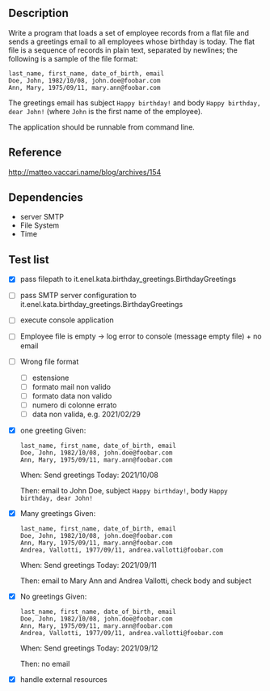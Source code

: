 ## Description
Write a program that loads a set of employee records from a flat file and sends a greetings email to all employees whose birthday is today.
The flat file is a sequence of records in plain text, separated by newlines; the following is a sample of the file format:
```
last_name, first_name, date_of_birth, email
Doe, John, 1982/10/08, john.doe@foobar.com
Ann, Mary, 1975/09/11, mary.ann@foobar.com
```
The greetings email has subject `Happy birthday!` and body `Happy birthday, dear John!` (where `John` is the first name of the employee).

The application should be runnable from command line.

## Reference
http://matteo.vaccari.name/blog/archives/154

## Dependencies
- server SMTP
- File System
- Time

## Test list
- [X] pass filepath to it.enel.kata.birthday_greetings.BirthdayGreetings
- [ ] pass SMTP server configuration to it.enel.kata.birthday_greetings.BirthdayGreetings
- [ ] execute console application
- [ ] Employee file is empty -> log error to console (message empty file) + no email
- [ ] Wrong file format
  - [ ] estensione
  - [ ] formato mail non valido
  - [ ] formato data non valido
  - [ ] numero di colonne errato
  - [ ] data non valida, e.g. 2021/02/29

- [X] one greeting
  Given:
  ```
  last_name, first_name, date_of_birth, email
  Doe, John, 1982/10/08, john.doe@foobar.com
  Ann, Mary, 1975/09/11, mary.ann@foobar.com
  ```
  
  When:
  Send greetings Today: 2021/10/08
  
  Then:
  email to John Doe, subject `Happy birthday!`, body `Happy birthday, dear John!`
- [X] Many greetings
  Given:
  ```
  last_name, first_name, date_of_birth, email
  Doe, John, 1982/10/08, john.doe@foobar.com
  Ann, Mary, 1975/09/11, mary.ann@foobar.com
  Andrea, Vallotti, 1977/09/11, andrea.vallotti@foobar.com
  ```

  When:
  Send greetings Today: 2021/09/11

  Then:
  email to Mary Ann and Andrea Vallotti, check body and subject
- [X] No greetings
  Given:
  ```
  last_name, first_name, date_of_birth, email
  Doe, John, 1982/10/08, john.doe@foobar.com
  Ann, Mary, 1975/09/11, mary.ann@foobar.com
  Andrea, Vallotti, 1977/09/11, andrea.vallotti@foobar.com
  ```

  When:
  Send greetings Today: 2021/09/12

  Then:
  no email
- [X] handle external resources

